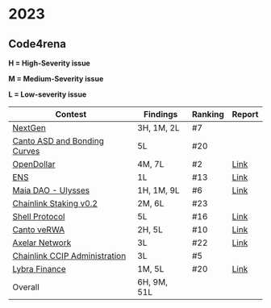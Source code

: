 # 2023

## Code4rena

**H = High-Severity issue**

**M = Medium-Severity issue**

**L = Low-severity issue**

| Contest                                                                                                                                                                      | Findings    | Ranking | Report                                |
|------------------------------------------------------------------------------------------------------------------------------------------------------------------------------|-------------|---------|---------------------------------------|
| [NextGen](https://code4rena.com/audits/2023-10-nextgen#top)                                                                                                                  | 3H, 1M, 2L  | #7      |                                       |
| [Canto ASD and Bonding Curves](https://code4rena.com/contests/2023-11-canto-application-specific-dollars-and-bonding-curves-for-1155s#top)                                   | 5L          | #20     |                                       |
| [OpenDollar](https://code4rena.com/contests/2023-10-open-dollar#top)                                                                                                         | 4M, 7L      | #2      |        [Link](./code4rena/2023-10-opendollar.md)                               |
| [ENS](https://code4rena.com/contests/2023-10-ens#top)                                                                                                                        | 1L          | #13     | [Link](./code4rena/2023-10-ens.md)    |
| [Maia DAO - Ulysses](https://code4rena.com/contests/2023-09-maia-dao-ulysses#top)                                                                                            | 1H, 1M, 9L  | #6      | [Link](./code4rena/2023-09-maia.md)   |
| [Chainlink Staking v0.2](https://code4rena.com/contests/2023-08-chainlink-staking-v02#top)                                                                                   | 2M, 6L      | #23     |                                       |
| [Shell Protocol](https://code4rena.com/contests/2023-08-shell-protocol#top)                                                                                                  | 5L          | #16     | [Link](./code4rena/2023-08-shell.md)  |
| [Canto veRWA](https://code4rena.com/contests/2023-08-verwa#top)                                                                                                              | 2H, 5L      | #10     | [Link](./code4rena/2023-08-verwa.md)  |
| [Axelar Network](https://code4rena.com/contests/2023-07-axelar-network#top)                                                                                                  | 3L          | #22     | [Link](./code4rena/2023-07-axelar.md) |
| [Chainlink CCIP Administration](https://code4rena.com/contests/2023-07-chainlink-cross-chain-contract-administration-multi-signature-contract-timelock-and-call-proxies#top) | 3L          | #5      |                                       |
| [Lybra Finance](https://code4rena.com/contests/2023-06-lybra-finance#top)                                                                                                    | 1M, 5L      | #20     | [Link](./code4rena/2023-06-lybra.md)  |
| Overall                                                                                                                                                                      | 6H, 9M, 51L |         |                                       |